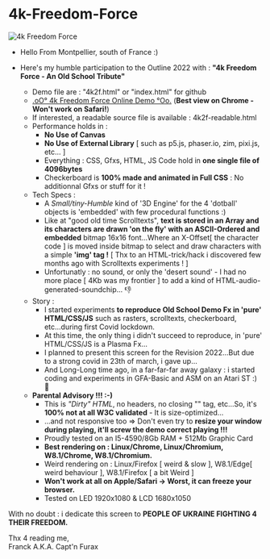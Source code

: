 # 4k-Freedom-Force

![4k Freedom Force](https://github.com/CaptainFurax/screenshot.png)

+ Hello From Montpellier, south of France :)
+ Here's my humble participation to the Outline 2022 with : __"4k Freedom Force - An Old School Tribute"__
    
    +  Demo file are : "4k2f.html" or "index.html" for github
    + [.oO° 4k Freedom Force Online Demo °Oo.](https://captainfurax.github.io/4k-Freedom-Force/) (__Best view on Chrome - Won't work on Safari!__)
    + If interested, a readable source file is available : 4k2f-readable.html
  + Performance holds in : 
    + __No Use of Canvas__
    + __No Use of External Library__ [ such as p5.js, phaser.io, zim, pixi.js, etc... ]
    + Everything : CSS, Gfxs, HTML, JS Code hold in __one single file of 4096bytes__ 
    + Checkerboard is __100% made and animated in Full CSS__ : No additionnal Gfxs or stuff for it !
  + Tech Specs :
    + A *Small/tiny-Humble* kind of '3D Engine' for the 4 'dotball' objects is 'embedded' with few procedural functions :)
    + Like at "good old time Scrolltexts", __text is stored in an Array and its characters are drawn 'on the fly' with an ASCII-Ordered and embedded__ bitmap 16x16 font...Where an X-Offset[ the character code ] is moved inside bitmap to select and draw characters with a simple __'img' tag !__ [ Thx to an HTML-trick/hack i discovered few months ago with Scrolltexts experiments ! ]
    + Unfortunatly : no sound, or only the 'desert sound' - I had no more place [ 4Kb was my frontier ] to add a kind of HTML-audio-generated-soundchip... 👎
  + Story :
    + I started experiments __to reproduce Old School Demo Fx in 'pure' HTML/CSS/JS__ such as rasters, scrolltexts, checkerboard, etc...during first Covid
      lockdown.
    + At this time, the only thing i didn't succeed to reproduce, in 'pure' HTML/CSS/JS is a Plasma Fx...
    + I planned to present this screen for the Revision 2022...But due to a strong covid in 23th of march, i gave up...
    + And Long-Long time ago, in a far-far-far away galaxy : i started coding and experiments in GFA-Basic and ASM on an Atari ST :) 🦖
  + __Parental Advisory !!! :-)__ 
    + This is *"Dirty" HTML*, no headers, no closing "</body>" tag, etc...So, it's __100% not at all W3C validated__ - It is size-optimized...
    + ...and not responsive too => Don't even try to __resize your window during playing, it'll screw the demo correct playing !!!__
    + Proudly tested on an I5-4590/8Gb RAM + 512Mb Graphic Card
    + __Best rendering on : Linux/Chrome, Linux/Chromium, W8.1/Chrome, W8.1/Chromium.__
    + Weird rendering on : Linux/Firefox [ weird & slow ], W8.1/Edge[ weird behaviour ], W8.1/Firefox [ a bit Weird ]
    + __Won't work at all on Apple/Safari -> Worst, it can freeze your browser.__
    + Tested on LED 1920x1080 & LCD 1680x1050

With no doubt : i dedicate this screen to __PEOPLE OF UKRAINE FIGHTING 4 THEIR FREEDOM.__


Thx 4 reading me,  
Franck A.K.A. Capt'n Furax


